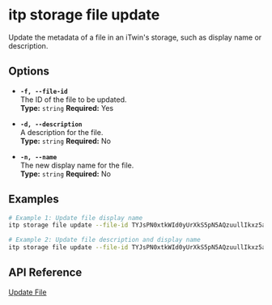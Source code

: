 # itp storage file update

Update the metadata of a file in an iTwin's storage, such as display name or description.

## Options

- **`-f, --file-id`**  
  The ID of the file to be updated.  
  **Type:** `string` **Required:** Yes

- **`-d, --description`**  
  A description for the file.  
  **Type:** `string` **Required:** No

- **`-n, --name`**  
  The new display name for the file.  
  **Type:** `string` **Required:** No

## Examples

```bash
# Example 1: Update file display name
itp storage file update --file-id TYJsPN0xtkWId0yUrXkS5pN5AQzuullIkxz5aDnDJSI --name "Updated Design File"

# Example 2: Update file description and display name
itp storage file update --file-id TYJsPN0xtkWId0yUrXkS5pN5AQzuullIkxz5aDnDJSI --name "New Model File" --description "Updated model with new specifications"
```

## API Reference

[Update File](https://developer.bentley.com/apis/storage/operations/update-file/)